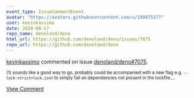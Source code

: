 ```yaml
---
event_type: IssueCommentEvent
avatar: "https://avatars.githubusercontent.com/u/15007517?"
user: kevinkassimo
date: 2020-08-17
repo_name: denoland/deno
html_url: https://github.com/denoland/deno/issues/7075
repo_url: https://github.com/denoland/deno
---
```


<a href='https://github.com/kevinkassimo' target='_blank'>kevinkassimo</a> commented on issue <a href='https://github.com/denoland/deno/issues/7075' target='_blank'>denoland/deno#7075</a>.

<small>(1) sounds like a good way to go, probably could be accompanied with a new flag e.g. `--lock-strict=lock.json` to simply fail on dependencies not present in the lockfile....</small>

<a href='https://github.com/denoland/deno/issues/7075' target='_blank'>View Comment</a>